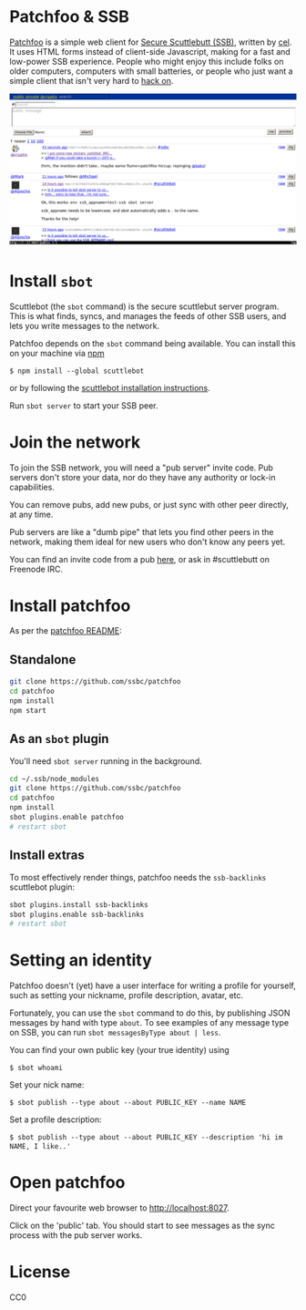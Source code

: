 # Patchfoo & SSB

[Patchfoo](https://github.com/ssbc/patchfoo) is a simple web client for [Secure
Scuttlebutt (SSB)](https://scuttlebut.nz), written by
[cel](https://git.scuttlebot.io/%40f%2F6sQ6d2CMxRUhLpspgGIulDxDCwYD7DzFzPNr7u5AU%3D.ed25519).
It uses HTML forms instead of client-side Javascript, making for a fast and
low-power SSB experience. People who might enjoy this include folks on older
computers, computers with small batteries, or people who just want a simple
client that isn't very hard to [hack
on](%25mgQ7t%2BaBDF71ZGmzQVk8yEQiB8Wj2dF5nmmVyYynOoQ%3D.sha256).

![screenshot](screenshot.jpg)

# Install `sbot`

Scuttlebot (the `sbot` command) is the secure scuttlebut server program. This is
what finds, syncs, and manages the feeds of other SSB users, and lets you write
messages to the network.

Patchfoo depends on the `sbot` command being available. You can install this on
your machine via [npm](https://npmjs.org)

```
$ npm install --global scuttlebot
```

or by following the [scuttlebot installation
instructions](https://ssbc.github.io/docs/scuttlebot/install.html).

Run `sbot server` to start your SSB peer.

# Join the network

To join the SSB network, you will need a "pub server" invite code. Pub servers
don't store your data, nor do they have any authority or lock-in capabilities.

You can remove pubs, add new pubs, or just sync with other peer directly, at any
time.

Pub servers are like a "dumb pipe" that lets you find other peers in the
network, making them ideal for new users who don't know any peers yet.

You can find an invite code from a pub
[here](https://github.com/ssbc/scuttlebot/wiki/Pub-Servers), or ask in
#scuttlebutt on Freenode IRC.

# Install patchfoo

As per the [patchfoo README](https://github.com/ssbc/patchfoo):

## Standalone

```sh
git clone https://github.com/ssbc/patchfoo
cd patchfoo
npm install
npm start
```

## As an `sbot` plugin

You'll need `sbot server` running in the background.

```sh
cd ~/.ssb/node_modules
git clone https://github.com/ssbc/patchfoo
cd patchfoo
npm install
sbot plugins.enable patchfoo
# restart sbot
```

## Install extras

To most effectively render things, patchfoo needs the `ssb-backlinks` scuttlebot
plugin:

```sh
sbot plugins.install ssb-backlinks
sbot plugins.enable ssb-backlinks
# restart sbot
```

# Setting an identity

Patchfoo doesn't (yet) have a user interface for writing a profile for yourself,
such as setting your nickname, profile description, avatar, etc.

Fortunately, you can use the `sbot` command to do this, by publishing JSON
messages by hand with type `about`. To see examples of any message type on SSB,
you can run `sbot messagesByType about | less`.

You can find your own public key (your true identity) using

```
$ sbot whoami
```

Set your nick name:

```
$ sbot publish --type about --about PUBLIC_KEY --name NAME
```

Set a profile description:

```
$ sbot publish --type about --about PUBLIC_KEY --description 'hi im NAME, I like..'
```

# Open patchfoo

Direct your favourite web browser to [http://localhost:8027](http://localhost:8027).

Click on the 'public' tab. You should start to see messages as the sync process
with the pub server works.

# License

CC0

